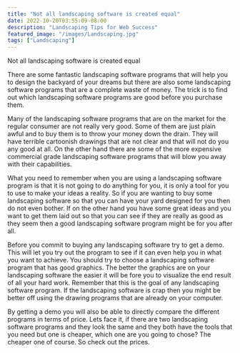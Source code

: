 ```yaml
---
title: "Not all landscaping software is created equal"
date: 2022-10-20T03:55:09-08:00
description: "Landscaping Tips for Web Success"
featured_image: "/images/Landscaping.jpg"
tags: ["Landscaping"]
---
```


Not all landscaping software is created equal 

There are some fantastic landscaping software programs that will help you to design the backyard of your dreams but there are also some landscaping software programs that are a complete waste of money. The trick is to find out which landscaping software programs are good before you purchase them. 


Many of the landscaping software programs that are on the market for the regular consumer are not really very good. Some of them are just plain awful and to buy them is to throw your money down the drain. They will have terrible cartoonish drawings that are not clear and that will not do you any good at all. On the other hand there are some of the more expensive commercial grade landscaping software programs that will blow you away with their capabilities.

What you need to remember when you are using a landscaping software program is that it is not going to do anything for you, it is only a tool for you to use to make your ideas a reality. So if you are wanting to buy some landscaping software so that you can have your yard designed for you then do not even bother. If on the other hand you have some great ideas and you want to get them laid out so that you can see if they are really as good as they seem then a good landscaping software program might be for you after all.

Before you commit to buying any landscaping software try to get a demo. This will let you try out the program to see if it can even help you in what you want to achieve. You should try to choose a landscaping software program that has good graphics. The better the graphics are on your landscaping software the easier it will be fore you to visualize the end result of all your hard work. Remember that this is the goal of any landscaping software program. If the landscaping software is crap then you might be better off using the drawing programs that are already on your computer.

By getting a demo you will also be able to directly compare the different programs in terms of price. Lets face it, if there are two landscaping software programs and they look the same and they both have the tools that you need but one is cheaper, which one are you going to chose? The cheaper one of course. So check out the prices.
